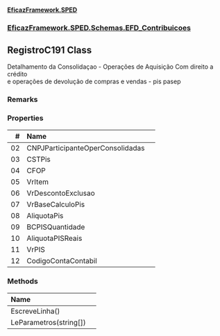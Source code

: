 #### [EficazFramework.SPED](EficazFrameworkSPED.md 'EficazFramework SPED')
### [EficazFramework.SPED.Schemas.EFD_Contribuicoes](EficazFramework.SPED.Schemas.EFD_Contribuicoes.md 'EficazFramework.SPED.Schemas.EFD_Contribuicoes')

## RegistroC191 Class

Detalhamento da Consolidaçao - Operações de Aquisição Com direito a crédito  
e operações de devolução de compras e vendas - pis pasep

### Remarks
### Properties

| # | Name | |
| ---: | :--- | :--- |
| 02 | CNPJParticipanteOperConsolidadas |  |
| 03 | CSTPis |  |
| 04 | CFOP |  |
| 05 | VrItem |  |
| 06 | VrDescontoExclusao |  |
| 07 | VrBaseCalculoPis |  |
| 08 | AliquotaPis |  |
| 09 | BCPISQuantidade |  |
| 10 | AliquotaPISReais |  |
| 11 | VrPIS |  |
| 12 | CodigoContaContabil |  |
### Methods

| Name | |
| :--- | :--- |
| EscreveLinha() |  |
| LeParametros(string[]) |  |
